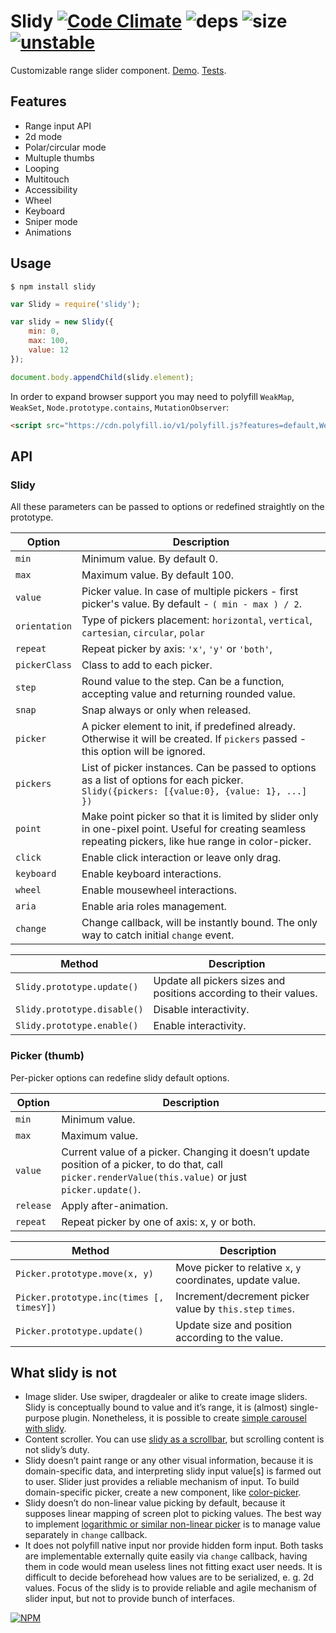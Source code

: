 # Slidy [![Code Climate](https://codeclimate.com/github/dfcreative/slidy/badges/gpa.svg)](https://codeclimate.com/github/dfcreative/slidy) ![deps](https://david-dm.org/dfcreative/slidy.svg) ![size](https://img.shields.io/badge/size-11.4kb-brightgreen.svg) [![unstable](http://badges.github.io/stability-badges/dist/unstable.svg)](http://github.com/badges/stability-badges)

Customizable range slider component. [Demo](http://dfcreative.github.io/slidy). [Tests](http://cdn.rawgit.com/dfcreative/slidy).

## Features

* Range input API
* 2d mode
* Polar/circular mode
* Multuple thumbs
* Looping
* Multitouch
* Accessibility
* Wheel
* Keyboard
* Sniper mode
* Animations


## Usage

`$ npm install slidy`

```js
var Slidy = require('slidy');

var slidy = new Slidy({
	min: 0,
	max: 100,
	value: 12
});

document.body.appendChild(slidy.element);
```

In order to expand browser support you may need to polyfill `WeakMap`, `WeakSet`, `Node.prototype.contains`, `MutationObserver`:


```html
<script src="https://cdn.polyfill.io/v1/polyfill.js?features=default,WeakMap,WeakSet,Node.prototype.contains"></script>
```


## API

### Slidy

All these parameters can be passed to options or redefined straightly on the prototype.

| Option | Description |
|---|---|
| `min` | Minimum value. By default 0. |
| `max` | Maximum value. By default 100. |
| `value` | Picker value. In case of multiple pickers - first picker's value. By default - `( min - max ) / 2`. |
| `orientation` | Type of pickers placement: `horizontal`, `vertical`, `cartesian`, `circular`, `polar` |
| `repeat` | Repeat picker by axis: `'x'`, `'y'` or `'both'`, |
| `pickerClass` | Class to add to each picker. |
| `step` | Round value to the step. Can be a function, accepting value and returning rounded value. |
| `snap` | Snap always or only when released. |
| `picker` | A picker element to init, if predefined already. Otherwise it will be created. If `pickers` passed - this option will be ignored. |
| `pickers` | List of picker instances. Can be passed to options as a list of options for each picker. `Slidy({pickers: [{value:0}, {value: 1}, ...] })` |
| `point` | Make point picker so that it is limited by slider only in one-pixel point. Useful for creating seamless repeating pickers, like hue range in color-picker. |
| `click` | Enable click interaction or leave only drag. |
| `keyboard` | Enable keyboard interactions. |
| `wheel` | Enable mousewheel interactions. |
| `aria` | Enable aria roles management. |
| `change` | Change callback, will be instantly bound. The only way to catch initial `change` event. |

| Method | Description |
|---|---|
| `Slidy.prototype.update()` | Update all pickers sizes and positions according to their values. |
| `Slidy.prototype.disable()` | Disable interactivity. |
| `Slidy.prototype.enable()` | Enable interactivity. |


### Picker (thumb)

Per-picker options can redefine slidy default options.

| Option | Description |
|---|---|
| `min` | Minimum value. |
| `max` | Maximum value. |
| `value` | Current value of a picker. Changing it doesn’t update position of a picker, to do that, call `picker.renderValue(this.value)` or just `picker.update()`. |
| `release` | Apply after-animation. |
| `repeat` | Repeat picker by one of axis: x, y or both. |

| Method | Description |
|---|---|
| `Picker.prototype.move(x, y)` | Move picker to relative `x`, `y` coordinates, update value. |
| `Picker.prototype.inc(times [, timesY])` | Increment/decrement picker value by `this.step` `times`. |
| `Picker.prototype.update()` | Update size and position according to the value. |


## What slidy is not

* Image slider. Use swiper, dragdealer or alike to create image sliders. Slidy is conceptually bound to value and it’s range, it is (almost) single-purpose plugin. Nonetheless, it is possible to create [simple carousel with slidy](http://dfcreative.github.io/slidy#carousel).
* Content scroller. You can use [slidy as a scrollbar](http://dfcreative.github.io/slidy#scrollbar), but scrolling content is not slidy’s duty.
* Slidy doesn’t paint range or any other visual information, because it is domain-specific data, and interpreting slidy input value[s] is farmed out to user. Slider just provides a reliable mechanism of input. To build domain-specific picker, create a new component, like [color-picker](https://github.com/dfcreative/picky).
* Slidy doesn’t do non-linear value picking by default, because it supposes linear mapping of screen plot to picking values. The best way to implement [logarithmic or similar non-linear picker](https://dfcreative.github.io/slidy#logarithmic) is to manage value separately in `change` callback.
* It does not polyfill native input nor provide hidden form input. Both tasks are implementable externally quite easily via `change` callback, having them in code would mean useless lines not fitting exact user needs. It is difficult to decide beforehead how values are to be serialized, e. g. 2d values. Focus of the slidy is to provide reliable and agile mechanism of slider input, but not to provide bunch of interfaces.

[![NPM](https://nodei.co/npm/slidy.png?downloads=true&downloadRank=true&stars=true)](https://nodei.co/npm/slidy/)